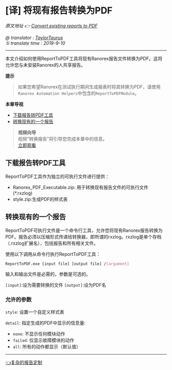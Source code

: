 # [译] 将现有报告转换为PDF

*原文地址 👉 [Convert existing reports to PDF][0]*

*@ translator : [TaylorTaurus](https://github.com/taylortaurus)*    
*♋ translate time : 2019-9-10*    

---

本文介绍如何使用ReportToPDF工具将现有Ranorex报告文件转换为PDF。这将允许您与未安装Ranorex的人共享报告。

**提示**  
> 如果您希望Ranorex在测试执行期间生成报表时将其转换为PDF，请使用`Ranorex Automation Helpers`中包含的`ReportToPDFModule`。

**本章导视**

- [下载报告转PDF工具](#下载报告转PDF工具)
- [转换现有的一个报告](#转换现有的一个报告)

>**视频向导**           
视频“转换报告”将引导您完成本章中的信息。              
[立即观看](https://www.youtube.com/embed/XFUGey_NgXU)


## 下载报告转PDF工具

ReportToPDF工具作为独立的可执行文件进行提供：

- Ranorex_PDF_Executable.zip: 用于转换现有报告文件的可执行文件(*.rxzlog)
- style.zip:生成PDF的样式表

## 转换现有的一个报告

ReportToPDF可执行文件是一个命令行工具，允许您将现有Ranorex报告转换为PDF。报告必须以压缩形式传递给转换器，即所谓的rxzlog。rxzlog是单个存档（.rxzlog扩展名），包括报告和所有相关文件。

使用以下调用从命令行执行ReportToPDF工具：

```bash
ReportToPDF.exe [input file] [output file] /[argument]
```

输入和输出文件是必需的，参数是可选的。

`[input]`:设为需要转换的文件
`[output]`:设为PDF名

### 允许的参数

`style`: 设置一个自定义样式表

`detail`: 指定生成的PDF中显示的信息量:
- `none`: 不显示任何模块动作
- `failed`: 仅显示故障模块的动作
- `all`: 所有的动作都显示（默认值）

---

[👈复杂的报告定制][1]

[0]: https://www.ranorex.com/help/latest/ranorex-studio-fundamentals/reporting/converting-reports-data-types/
[1]: .\user-defined-reporting.html